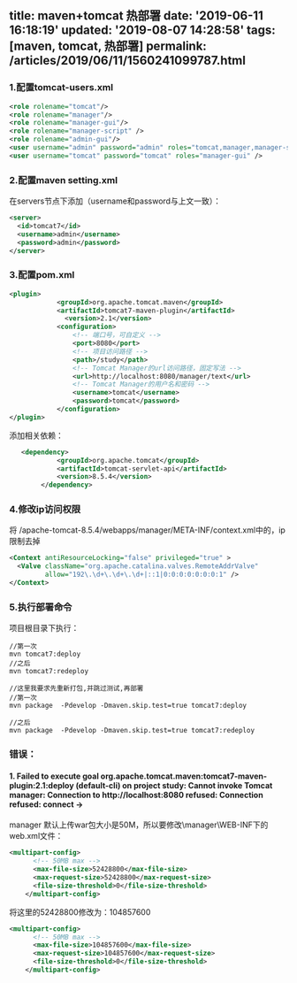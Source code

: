 title: maven+tomcat 热部署
date: '2019-06-11 16:18:19'
updated: '2019-08-07 14:28:58'
tags: [maven, tomcat, 热部署]
permalink: /articles/2019/06/11/1560241099787.html
---
### 1.配置tomcat-users.xml

```xml
<role rolename="tomcat"/>
<role rolename="manager"/>
<role rolename="manager-gui"/>
<role rolename="manager-script" />
<role rolename="admin-gui"/>
<user username="admin" password="admin" roles="tomcat,manager,manager-script,admin-gui" />
<user username="tomcat" password="tomcat" roles="manager-gui" />
```
### 2.配置maven setting.xml

在servers节点下添加（username和password与上文一致）：
```xml
<server>
  <id>tomcat7</id>
  <username>admin</username>
  <password>admin</password>
</server>
```

### 3.配置pom.xml  
```xml
<plugin>
			<groupId>org.apache.tomcat.maven</groupId>
			<artifactId>tomcat7-maven-plugin</artifactId>
			  <version>2.1</version>
			<configuration>
				<!-- 端口号，可自定义 -->
				<port>8080</port>
				<!-- 项目访问路径 -->
				<path>/study</path>
				<!-- Tomcat Manager的url访问路径，固定写法 -->
				<url>http://localhost:8080/manager/text</url>
				<!-- Tomcat Manager的用户名和密码 -->
				<username>tomcat</username>
				<password>tomcat</password>
			</configuration>
</plugin>
```

添加相关依赖：
```xml
   <dependency>
            <groupId>org.apache.tomcat</groupId>
            <artifactId>tomcat-servlet-api</artifactId>
            <version>8.5.4</version>
        </dependency>
```

### 4.修改ip访问权限
将 /apache-tomcat-8.5.4/webapps/manager/META-INF/context.xml中的，ip限制去掉

```xml
<Context antiResourceLocking="false" privileged="true" >
  <Valve className="org.apache.catalina.valves.RemoteAddrValve"
         allow="192\.\d+\.\d+\.\d+|::1|0:0:0:0:0:0:0:1" />
</Context>
```

### 5.执行部署命令
项目根目录下执行：
```
//第一次
mvn tomcat7:deploy
//之后
mvn tomcat7:redeploy
```

```
//这里我要求先重新打包,并跳过测试,再部署
//第一次
mvn package  -Pdevelop -Dmaven.skip.test=true tomcat7:deploy

//之后
mvn package  -Pdevelop -Dmaven.skip.test=true tomcat7:redeploy
```


### 错误：

#### 1. Failed to execute goal org.apache.tomcat.maven:tomcat7-maven-plugin:2.1:deploy (default-cli) on project study: Cannot invoke Tomcat manager: Connection to http://localhost:8080 refused: Connection refused: connect ->
 
 manager 默认上传war包大小是50M，所以要修改\manager\WEB-INF下的web.xml文件：
```xml
<multipart-config>
      <!-- 50MB max -->
      <max-file-size>52428800</max-file-size>
      <max-request-size>52428800</max-request-size>
      <file-size-threshold>0</file-size-threshold>
    </multipart-config>
```
将这里的52428800修改为：104857600
```xml
<multipart-config>
      <!-- 50MB max -->
      <max-file-size>104857600</max-file-size>
      <max-request-size>104857600</max-request-size>
      <file-size-threshold>0</file-size-threshold>
    </multipart-config>
```